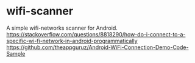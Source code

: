 # wifi-scanner
A simple wifi-networks scanner for Android.
https://stackoverflow.com/questions/8818290/how-do-i-connect-to-a-specific-wi-fi-network-in-android-programmatically
https://github.com/theappguruz/Android-WiFi-Connection-Demo-Code-Sample

